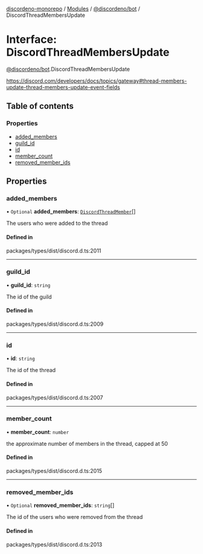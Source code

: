 [discordeno-monorepo](../README.md) / [Modules](../modules.md) / [@discordeno/bot](../modules/discordeno_bot.md) / DiscordThreadMembersUpdate

# Interface: DiscordThreadMembersUpdate

[@discordeno/bot](../modules/discordeno_bot.md).DiscordThreadMembersUpdate

https://discord.com/developers/docs/topics/gateway#thread-members-update-thread-members-update-event-fields

## Table of contents

### Properties

- [added_members](discordeno_bot.DiscordThreadMembersUpdate.md#added_members)
- [guild_id](discordeno_bot.DiscordThreadMembersUpdate.md#guild_id)
- [id](discordeno_bot.DiscordThreadMembersUpdate.md#id)
- [member_count](discordeno_bot.DiscordThreadMembersUpdate.md#member_count)
- [removed_member_ids](discordeno_bot.DiscordThreadMembersUpdate.md#removed_member_ids)

## Properties

### added_members

• `Optional` **added_members**: [`DiscordThreadMember`](discordeno_bot.DiscordThreadMember.md)[]

The users who were added to the thread

#### Defined in

packages/types/dist/discord.d.ts:2011

---

### guild_id

• **guild_id**: `string`

The id of the guild

#### Defined in

packages/types/dist/discord.d.ts:2009

---

### id

• **id**: `string`

The id of the thread

#### Defined in

packages/types/dist/discord.d.ts:2007

---

### member_count

• **member_count**: `number`

the approximate number of members in the thread, capped at 50

#### Defined in

packages/types/dist/discord.d.ts:2015

---

### removed_member_ids

• `Optional` **removed_member_ids**: `string`[]

The id of the users who were removed from the thread

#### Defined in

packages/types/dist/discord.d.ts:2013

